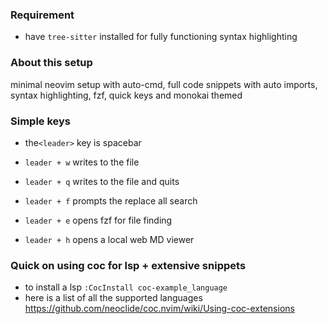 ### Requirement
- have `tree-sitter` installed for fully functioning syntax highlighting 

### About this setup
minimal neovim setup with auto-cmd, full code snippets with auto imports, syntax highlighting, fzf, quick keys and monokai themed 

### Simple keys

- the`<leader>` key is spacebar

- `leader + w` writes to the file
- `leader + q` writes to the file and quits
- `leader + f` prompts the replace all search
- `leader + e` opens fzf for file finding
- `leader + h` opens a local web MD viewer

### Quick on using coc for lsp + extensive snippets

- to install a lsp `:CocInstall coc-example_language`
- here is a list of all the supported languages  https://github.com/neoclide/coc.nvim/wiki/Using-coc-extensions


